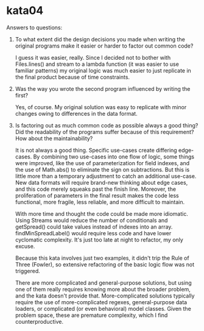 # kata04
Answers to questions:

1. To what extent did the design decisions you made when writing the original programs make it easier or harder to factor out common code?

   I guess it was easier, really. Since I decided not to bother with Files.lines() and stream to a lambda function (it was easier to use familiar patterns) my original logic was much easier to just replicate in the final product because of time constraints.
   
2. Was the way you wrote the second program influenced by writing the first?

   Yes, of course. My original solution was easy to replicate with minor changes owing to differences in the data format.
   
3. Is factoring out as much common code as possible always a good thing? Did the readability of the programs suffer because of this requirement? How about the maintainability?

   It is not always a good thing. Specific use-cases create differing edge-cases. By combining two use-cases into one flow of logic, some things were improved, like the use of parameterization for field indexes, and the use of Math.abs() to eliminate the sign on subtractions. But this is little more than a temporary adjustment to catch an additional use-case. New data formats will require brand-new thinking about edge cases, and this code merely squeaks past the finish line. Moreover, the proliferation of parameters in the final result makes the code less functional, more fragile, less reliable, and more difficult to maintain.
   
   With more time and thought the code could be made more idiomatic. Using Streams would reduce the number of conditionals and getSpread() could take values instead of indexes into an array. findMinSpreadLabel() would require less code and have lower cyclomatic complexity. It's just too late at night to refactor, my only excuse.
   
   Because this kata involves just two examples, it didn't trip the Rule of Three (Fowler), so extensive refactoring of the basic logic flow was not triggered.
   
   There are more complicated and general-purpose solutions, but using one of them really requires knowing more about the broader problem, and the kata doesn't provide that. More-complicated solutions typically require the use of more-complicated regexes, general-purpose data loaders, or complicated (or even behavioral) model classes. Given the problem space, these are premature complexity, which I find counterproductive.
